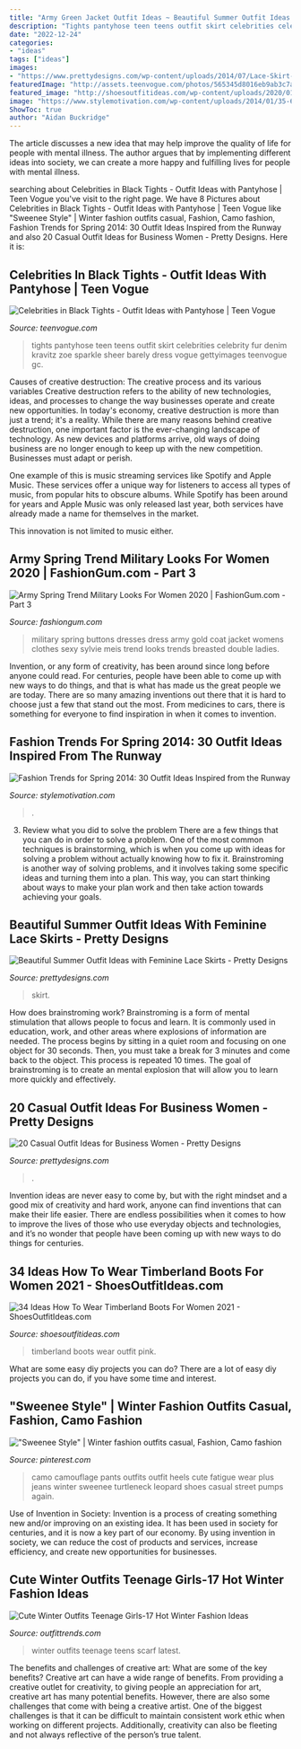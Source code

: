 ```yaml
---
title: "Army Green Jacket Outfit Ideas ~ Beautiful Summer Outfit Ideas With Feminine Lace Skirts"
description: "Tights pantyhose teen teens outfit skirt celebrities celebrity fur denim kravitz zoe sparkle sheer barely dress vogue gettyimages teenvogue gc"
date: "2022-12-24"
categories:
- "ideas"
tags: ["ideas"]
images:
- "https://www.prettydesigns.com/wp-content/uploads/2014/07/Lace-Skirt-Outfit-Idea-with-a-Blouse.jpg"
featuredImage: "http://assets.teenvogue.com/photos/565345d8016eb9ab3c7a5a31/master/w_434,h_651,c_limit/GettyImages-461595742.jpg"
featured_image: "http://shoesoutfitideas.com/wp-content/uploads/2020/01/pink-timberland-boots-outfit.jpg"
image: "https://www.stylemotivation.com/wp-content/uploads/2014/01/35-620x909.jpg"
ShowToc: true
author: "Aidan Buckridge"
---
```



The article discusses a new idea that may help improve the quality of life for people with mental illness. The author argues that by implementing different ideas into society, we can create a more happy and fulfilling lives for people with mental illness.

	

		
searching about Celebrities in Black Tights - Outfit Ideas with Pantyhose | Teen Vogue you've visit to the right page. We have 8 Pictures about Celebrities in Black Tights - Outfit Ideas with Pantyhose | Teen Vogue like &quot;Sweenee Style&quot; | Winter fashion outfits casual, Fashion, Camo fashion, Fashion Trends for Spring 2014: 30 Outfit Ideas Inspired from the Runway and also 20 Casual Outfit Ideas for Business Women - Pretty Designs. Here it is:
		
    
## Celebrities In Black Tights - Outfit Ideas With Pantyhose | Teen Vogue

<img loading=lazy src="http://assets.teenvogue.com/photos/565345d8016eb9ab3c7a5a31/master/w_434,h_651,c_limit/GettyImages-461595742.jpg" onerror="this.onerror=null;this.src='https://tse1.mm.bing.net/th?id=OIP.RmUosr80v3ILg6-yHxuDXgAAAA&amp;pid=15.1';" alt="Celebrities in Black Tights - Outfit Ideas with Pantyhose | Teen Vogue">

_Source: teenvogue.com_

>tights pantyhose teen teens outfit skirt celebrities celebrity fur denim kravitz zoe sparkle sheer barely dress vogue gettyimages teenvogue gc. 

	

Causes of creative destruction: The creative process and its various variables
Creative destruction refers to the ability of new technologies, ideas, and processes to change the way businesses operate and create new opportunities. In today's economy, creative destruction is more than just a trend; it's a reality.
While there are many reasons behind creative destruction, one important factor is the ever-changing landscape of technology. As new devices and platforms arrive, old ways of doing business are no longer enough to keep up with the new competition. Businesses must adapt or perish.

One example of this is music streaming services like Spotify and Apple Music. These services offer a unique way for listeners to access all types of music, from popular hits to obscure albums. While Spotify has been around for years and Apple Music was only released last year, both services have already made a name for themselves in the market.

This innovation is not limited to music either.

    
## Army Spring Trend Military Looks For Women 2020 | FashionGum.com - Part 3

<img loading=lazy src="http://fashiongum.com/wp-content/uploads/2015/04/Army-Spring-Trend-Military-Looks-For-Women-28.jpg" onerror="this.onerror=null;this.src='https://tse3.mm.bing.net/th?id=OIP.pO5qv2Vd4yaaZ5Ir8fBxbQHaLH&amp;pid=15.1';" alt="Army Spring Trend Military Looks For Women 2020 | FashionGum.com - Part 3">

_Source: fashiongum.com_

>military spring buttons dresses dress army gold coat jacket womens clothes sexy sylvie meis trend looks trends breasted double ladies. 

	

Invention, or any form of creativity, has been around since long before anyone could read. For centuries, people have been able to come up with new ways to do things, and that is what has made us the great people we are today. There are so many amazing inventions out there that it is hard to choose just a few that stand out the most. From medicines to cars, there is something for everyone to find inspiration in when it comes to invention.

    
## Fashion Trends For Spring 2014: 30 Outfit Ideas Inspired From The Runway

<img loading=lazy src="https://www.stylemotivation.com/wp-content/uploads/2014/01/35-620x909.jpg" onerror="this.onerror=null;this.src='https://tse2.mm.bing.net/th?id=OIP.4ZTuxkmx7mylKTnfmHoSrQHaK2&amp;pid=15.1';" alt="Fashion Trends for Spring 2014: 30 Outfit Ideas Inspired from the Runway">

_Source: stylemotivation.com_

>. 

	

3. Review what you did to solve the problem
There are a few things that you can do in order to solve a problem. One of the most common techniques is brainstorming, which is when you come up with ideas for solving a problem without actually knowing how to fix it. Brainstroming is another way of solving problems, and it involves taking some specific ideas and turning them into a plan. This way, you can start thinking about ways to make your plan work and then take action towards achieving your goals.

    
## Beautiful Summer Outfit Ideas With Feminine Lace Skirts - Pretty Designs

<img loading=lazy src="https://www.prettydesigns.com/wp-content/uploads/2014/07/Lace-Skirt-Outfit-Idea-with-a-Blouse.jpg" onerror="this.onerror=null;this.src='https://tse3.mm.bing.net/th?id=OIP.uY-zO3pXXAN7Q5FCJYBa0AHaK3&amp;pid=15.1';" alt="Beautiful Summer Outfit Ideas with Feminine Lace Skirts - Pretty Designs">

_Source: prettydesigns.com_

>skirt. 

	

How does brainstroming work?
Brainstroming is a form of mental stimulation that allows people to focus and learn. It is commonly used in education, work, and other areas where explosions of information are needed. The process begins by sitting in a quiet room and focusing on one object for 30 seconds. Then, you must take a break for 3 minutes and come back to the object. This process is repeated 10 times. The goal of brainstroming is to create an mental explosion that will allow you to learn more quickly and effectively.

    
## 20 Casual Outfit Ideas For Business Women - Pretty Designs

<img loading=lazy src="https://www.prettydesigns.com/wp-content/uploads/2016/02/Yellow-Blazer.jpg" onerror="this.onerror=null;this.src='https://tse4.mm.bing.net/th?id=OIP.LY_bFCUNGehCJ4yWrWnqPAHaMW&amp;pid=15.1';" alt="20 Casual Outfit Ideas for Business Women - Pretty Designs">

_Source: prettydesigns.com_

>. 

	

Invention ideas are never easy to come by, but with the right mindset and a good mix of creativity and hard work, anyone can find inventions that can make their life easier. There are endless possibilities when it comes to how to improve the lives of those who use everyday objects and technologies, and it’s no wonder that people have been coming up with new ways to do things for centuries.

    
## 34 Ideas How To Wear Timberland Boots For Women 2021 - ShoesOutfitIdeas.com

<img loading=lazy src="http://shoesoutfitideas.com/wp-content/uploads/2020/01/pink-timberland-boots-outfit.jpg" onerror="this.onerror=null;this.src='https://tse1.mm.bing.net/th?id=OIP.117r2d4yi8Axz5YddGLZ9QHaLH&amp;pid=15.1';" alt="34 Ideas How To Wear Timberland Boots For Women 2021 - ShoesOutfitIdeas.com">

_Source: shoesoutfitideas.com_

>timberland boots wear outfit pink. 

	

What are some easy diy projects you can do?
There are a lot of easy diy projects you can do, if you have some time and interest.

    
## &quot;Sweenee Style&quot; | Winter Fashion Outfits Casual, Fashion, Camo Fashion

<img loading=lazy src="https://i.pinimg.com/736x/c2/47/4b/c2474bedf3120cf625840e33ca4d6062--camouflage-outfits-camouflage-pants.jpg" onerror="this.onerror=null;this.src='https://tse1.mm.bing.net/th?id=OIP.m9Py_PzM4a8wUV7z3wt54wHaLL&amp;pid=15.1';" alt="&quot;Sweenee Style&quot; | Winter fashion outfits casual, Fashion, Camo fashion">

_Source: pinterest.com_

>camo camouflage pants outfits outfit heels cute fatigue wear plus jeans winter sweenee turtleneck leopard shoes casual street pumps again. 

	

Use of Invention in Society:
Invention is a process of creating something new and/or improving on an existing idea. It has been used in society for centuries, and it is now a key part of our economy. By using invention in society, we can reduce the cost of products and services, increase efficiency, and create new opportunities for businesses.

    
## Cute Winter Outfits Teenage Girls-17 Hot Winter Fashion Ideas

<img loading=lazy src="https://www.outfittrends.com/wp-content/uploads/2014/11/latest-winter-scarf-fashion-for-teens.jpg" onerror="this.onerror=null;this.src='https://tse4.mm.bing.net/th?id=OIP.8JGoVT-dDh7yoiIBHqszEwHaJw&amp;pid=15.1';" alt="Cute Winter Outfits Teenage Girls-17 Hot Winter Fashion Ideas">

_Source: outfittrends.com_

>winter outfits teenage teens scarf latest. 

	

The benefits and challenges of creative art: What are some of the key benefits?
Creative art can have a wide range of benefits. From providing a creative outlet for creativity, to giving people an appreciation for art, creative art has many potential benefits. However, there are also some challenges that come with being a creative artist. One of the biggest challenges is that it can be difficult to maintain consistent work ethic when working on different projects. Additionally, creativity can also be fleeting and not always reflective of the person’s true talent.

